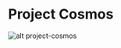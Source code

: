 # Project Cosmos
![alt project-cosmos](https://github.com/climateactionproject/cosmos/blob/main/background.jpg)
